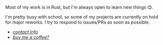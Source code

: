 Most of my work is in Rust, but I'm always open to learn new things 😊.

I'm pretty busy with school, so some of my projects are currently on hold for major reworks.
I try to respond to issues/PRs as soon as possible.

 - [*contact info*](https://grantshandy.github.io/#contact)
 - [*buy me a coffee?*](https://buymeacoffee.com/granthandy)
